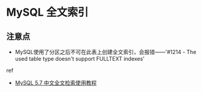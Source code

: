 # MySQL 全文索引



## 注意点

- MySQL使用了分区之后不可在此表上创建全文索引，会报错——'\#1214 - The used table type doesn't support FULLTEXT indexes'

ref

- [MySQL 5.7 中文全文检索使用教程](https://www.jianshu.com/p/c48106149b6a)

